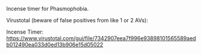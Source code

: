 Incense timer for Phasmophobia.

Virustotal (beware of false positives from like 1 or 2 AVs):

Incense Timer: https://www.virustotal.com/gui/file/7342907eea7f996e93898101565589aedb012490ea033d0ed13b906e15d05022
